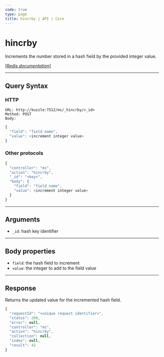 ```yaml
---
code: true
type: page
title: hincrby | API | Core
---
```


# hincrby



Increments the number stored in a hash field by the provided integer value.

[[_Redis documentation_]](https://redis.io/commands/hincrby)

---

## Query Syntax

### HTTP

```http
URL: http://kuzzle:7512/ms/_hincrby/<_id>
Method: POST
Body:
```

```js
{
  "field": "field name",
  "value": <increment integer value>
}
```

### Other protocols

```js
{
  "controller": "ms",
  "action": "hincrby",
  "_id": "<key>",
  "body": {
    "field": "field name",
    "value": <increment integer value>
  }
}
```

---

## Arguments

- `_id`: hash key identifier

---

## Body properties

- `field`: the hash field to increment
- `value`: the integer to add to the field value

---

## Response

Returns the updated value for the incremented hash field.

```js
{
  "requestId": "<unique request identifier>",
  "status": 200,
  "error": null,
  "controller": "ms",
  "action": "hincrby",
  "collection": null,
  "index": null,
  "result": 42
}
```
